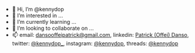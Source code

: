 - 👋 Hi, I’m @kennydop
- 👀 I’m interested in ...
- 🌱 I’m currently learning ...
- 💞️ I’m looking to collaborate on ...
- 📫 email: dansooffeipatrick@gmail.com, linkedin: [Patrick (Offei) Danso](https://linkedin.com/in/kennydop), twitter: [@kennydop_](https://twitter.com/kennydop_), instagram: [@kennydop](https://instagram.com/kennydop), threads: [@kennydop](https://threads.net/@kennydop)

<!---
kennydop/kennydop is a ✨ special ✨ repository because its `README.md` (this file) appears on your GitHub profile.
You can click the Preview link to take a look at your changes.
--->
